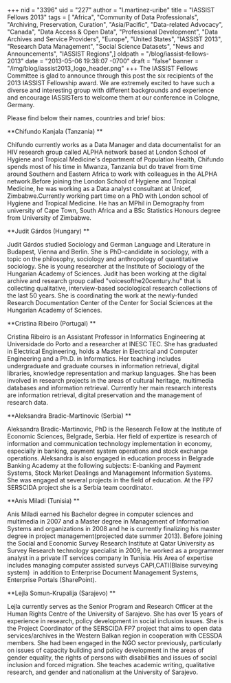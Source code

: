 +++
nid = "3396"
uid = "227"
author = "l.martinez-uribe"
title = "IASSIST Fellows 2013"
tags = [ "Africa", "Community of Data Professionals", "Archiving, Preservation, Curation", "Asia/Pacific", "Data-related Advocacy", "Canada", "Data Access & Open Data", "Professional Development", "Data Archives and Service Providers", "Europe", "United States", "IASSIST 2013", "Research Data Management", "Social Science Datasets", "News and Announcements", "IASSIST Regions",]
oldpath = "/blog/iassist-fellows-2013"
date = "2013-05-06 19:38:07 -0700"
draft = "false"
banner = "/img/blog/iassist2013_logo_header.png"
+++
The IASSIST Fellows Committee is glad to announce through this post the
six recipients of the 2013 IASSIST Fellowship award. We are extremely
excited to have such a diverse and interesting group with different
backgrounds and experience and encourage IASSISTers to welcome them at
our conference in Cologne, Germany.

Please find below their names, countries and brief bios:

**Chifundo Kanjala (Tanzania) **

Chifundo currently works as a Data Manager and data documentalist for an
HIV research group called ALPHA network based at London School of
Hygiene and Tropical Medicine's department of Population Health,
Chifundo spends most of his time in Mwanza, Tanzania but do travel from
time around Southern and Eastern Africa to work with colleagues in the
ALPHA network.Before joining the London School of Hygiene and Tropical
Medicine, he was working as a Data analyst consultant at Unicef,
Zimbabwe.Currently working part time on a PhD with London school of
Hygiene and Tropical Medicine. He has an MPhil in Demography from
university of Cape Town, South Africa and a BSc Statistics Honours
degree from University of Zimbabwe.


**Judit Gárdos (Hungary) **

Judit Gárdos studied Sociology and German Language and Literature in
Budapest, Vienna and Berlin. She is PhD-candidate in sociology, with a
topic on the philosophy, sociology and anthropology of quantitative
sociology. She is young researcher at the Institute of Sociology of the
Hungarian Academy of Sciences. Judit has been working at the digital
archive and research group called "voicesofthe20century.hu" that is
collecting qualitative, interview-based sociological research
collections of the last 50 years. She is coordinating the work at the
newly-funded Research Documentation Center of the Center for Social
Sciences at the Hungarian Academy of Sciences.


**Cristina Ribeiro (Portugal) **

Cristina Ribeiro is an Assistant Professor in Informatics Engineering at
Universidade do Porto and a researcher at INESC TEC. She has graduated
in Electrical Engineering, holds a Master in Electrical and Computer
Engineering and a Ph.D. in Informatics. Her teaching includes
undergraduate and graduate courses in information retrieval, digital
libraries, knowledge representation and markup languages. She has been
involved in research projects in the areas of cultural heritage,
multimedia databases and information retrieval. Currently her main
research interests are information retrieval, digital preservation and
the management of research data.


**Aleksandra Bradic-Martinovic (Serbia) **

Aleksandra Bradic-Martinovic, PhD is the Research Fellow at the
Institute of Economic Sciences, Belgrade, Serbia. Her field of expertize
is research of information and communication technology implementation
in economy, especially in banking, payment system operations and stock
exchange operations. Aleksandra is also engaged in education process in
Belgrade Banking Academy at the following subjects: E-banking and
Payment Systems, Stock Market Dealings and Management Information
Systems. She was engaged at several projects in the field of education.
At the FP7 SERSCIDA project she is a Serbia team coordinator.


**Anis Miladi (Tunisia) **

Anis Miladi earned his Bachelor degree in computer sciences and
multimedia in 2007 and a Master degree in Management of Information
Systems and organizations in 2008 and he is currently finalizing his
master degree in project management(projected date summer 2013). Before
joining the Social and Economic Survey Research Institute at Qatar
University as Survey Research technology specialist in 2009, he worked
as a programmer analyst in a private IT services company In Tunisia. His
Area of expertise includes managing computer assisted surveys
CAPI,CATI(Blaise surveying system)  in addition to Enterprise Document
Management Systems, Enterprise Portals (SharePoint).


**Lejla Somun-Krupalija (Sarajevo) **

Lejla currently serves as the Senior Program and Research Officer at the
Human Rights Centre of the University of Sarajevo. She has over 15 years
of experience in research, policy development in social inclusion
issues. She is the Project Coordinator of the SERSCIDA FP7 project that
aims to open data services/archives in the Western Balkan region in
cooperation with CESSDA members. She had been engaged in the NGO sector
previously, particularly on issues of capacity building and policy
development in the areas of gender equality, the rights of persons with
disabilities and issues of social inclusion and forced migration. She
teaches academic writing, qualitative research, and gender and
nationalism at the University of Sarajevo. 

